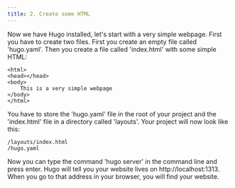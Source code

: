 ```yaml
---
title: 2. Create some HTML
---
```


Now we have Hugo installed, let's start with a very simple webpage. First you have to create two files. First you create an empty file called 'hugo.yaml'. Then you create a file called 'index.html' with some simple HTML:

```
<html>
<head></head>
<body>
    This is a very simple webpage
</body>
</html>
```

You have to store the 'hugo.yaml' file in the root of your project and the 'index.html' file in a directory called 'layouts'. Your project will now look like this:

```
/layouts/index.html
/hugo.yaml
```

Now you can type the command 'hugo server' in the command line and press enter. Hugo will tell you your website lives on http://localhost:1313. When you go to that address in your browser, you will find your website.